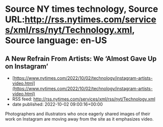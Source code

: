 # Source NY times technology, Source URL:http://rss.nytimes.com/services/xml/rss/nyt/Technology.xml, Source language: en-US

## A New Refrain From Artists: We ‘Almost Gave Up on Instagram’
 - [https://www.nytimes.com/2022/10/02/technology/instagram-artists-video.html](https://www.nytimes.com/2022/10/02/technology/instagram-artists-video.html)
 - RSS feed: http://rss.nytimes.com/services/xml/rss/nyt/Technology.xml
 - date published: 2022-10-02 09:00:16+00:00

Photographers and illustrators who once eagerly shared images of their work on Instagram are moving away from the site as it emphasizes video.
